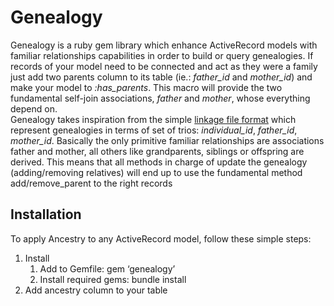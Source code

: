 # Genealogy

Genealogy is a ruby gem library which enhance ActiveRecord models with familiar relationships capabilities in order to build or query genealogies. If records of your model need to be connected and act as they were a family just add two parents column to its table (ie.: *father_id* and *mother_id*) and make your model to *:has_parents*. This macro will provide the two fundamental self-join associations, *father* and *mother*, whose everything depend on.  
Genealogy takes inspiration from the simple [linkage file format](http://www.helsinki.fi/~tsjuntun/autogscan/pedigreefile.html) which represent genealogies in terms of set of trios: *individual_id*, *father_id*, *mother_id*. Basically the only primitive familiar relationships are associations father and mother, all others like grandparents, siblings or offspring are derived. This means that all methods in charge of update the genealogy (adding/removing relatives) will end up to use the fundamental method add/remove_parent to the right records

## Installation

To apply Ancestry to any ActiveRecord model, follow these simple steps:  
1.  Install   
    1.  Add to Gemfile: gem ‘genealogy’   
    2.  Install required gems: bundle install    
2. Add ancestry column to your table     